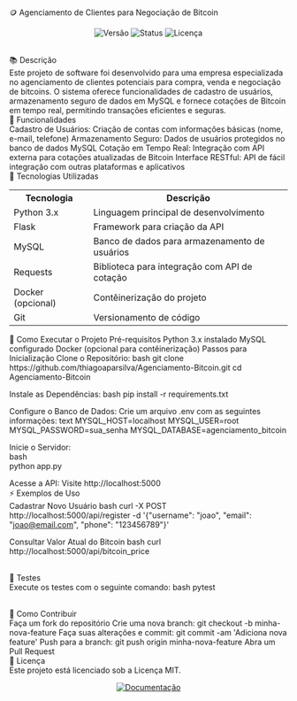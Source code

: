 🪙 Agenciamento de Clientes para Negociação de Bitcoin
<p align="center"> <img src="https://img.shields.io/badge/versão-1.0-blue.svg" alt="Versão"> <img src="https://img.shields.io/badge/status-em%20desenvolvimento-green.svg" alt="Status"> <img src="https://img.shields.io/badge/licença-MIT-yellow.svg" alt="Licença"> </p>
<br>📚 Descrição</br>
Este projeto de software foi desenvolvido para uma empresa especializada no agenciamento de clientes potenciais para compra, venda e negociação de bitcoins. O sistema oferece funcionalidades de cadastro de usuários, armazenamento seguro de dados em MySQL e fornece cotações de Bitcoin em tempo real, permitindo transações eficientes e seguras.
<br>🌟 Funcionalidades</br>
Cadastro de Usuários: Criação de contas com informações básicas (nome, e-mail, telefone)
Armazenamento Seguro: Dados de usuários protegidos no banco de dados MySQL
Cotação em Tempo Real: Integração com API externa para cotações atualizadas de Bitcoin
Interface RESTful: API de fácil integração com outras plataformas e aplicativos
<br>🚀 Tecnologias Utilizadas</br>
<table> <tr> <th>Tecnologia</th> <th>Descrição</th> </tr> <tr> <td>Python 3.x</td> <td>Linguagem principal de desenvolvimento</td> </tr> <tr> <td>Flask</td> <td>Framework para criação da API</td> </tr> <tr> <td>MySQL</td> <td>Banco de dados para armazenamento de usuários</td> </tr> <tr> <td>Requests</td> <td>Biblioteca para integração com API de cotação</td> </tr> <tr> <td>Docker (opcional)</td> <td>Contêinerização do projeto</td> </tr> <tr> <td>Git</td> <td>Versionamento de código</td> </tr> </table>
🔧 Como Executar o Projeto
Pré-requisitos
Python 3.x instalado
MySQL configurado
Docker (opcional para contêinerização)
Passos para Inicialização
Clone o Repositório:
bash
git clone https://github.com/thiagoaparsilva/Agenciamento-Bitcoin.git
cd Agenciamento-Bitcoin

Instale as Dependências:
bash
pip install -r requirements.txt

Configure o Banco de Dados:
Crie um arquivo .env com as seguintes informações:
text
MYSQL_HOST=localhost
MYSQL_USER=root
MYSQL_PASSWORD=sua_senha
MYSQL_DATABASE=agenciamento_bitcoin

Inicie o Servidor:
<br>bash</br>
python app.py

Acesse a API: Visite http://localhost:5000
<br>⚡ Exemplos de Uso</br>
Cadastrar Novo Usuário
bash
curl -X POST http://localhost:5000/api/register -d '{"username": "joao", "email": "joao@email.com", "phone": "123456789"}'

Consultar Valor Atual do Bitcoin
bash
curl http://localhost:5000/api/bitcoin_price

<br>🔬 Testes</br>
Execute os testes com o seguinte comando:
bash
pytest

<br>🤝 Como Contribuir</br>
Faça um fork do repositório
Crie uma nova branch: git checkout -b minha-nova-feature
Faça suas alterações e commit: git commit -am 'Adiciona nova feature'
Push para a branch: git push origin minha-nova-feature
Abra um Pull Request
<br>📄 Licença</br>
Este projeto está licenciado sob a Licença MIT. <p align="center"> <a href="link_para_documentacao"> <img src="https://img.shields.io/badge/Documentação-Ver%20Mais-blue?style=for-the-badge" alt="Documentação"> </a> </p>
